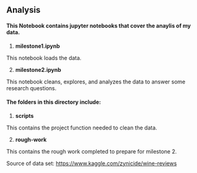 ## Analysis

#### This Notebook contains jupyter notebooks that cover the anaylis of my data.

1. **milestone1.ipynb**

This notebook loads the data.

2. **milestone2.ipynb**

This notebook cleans, explores, and analyzes the data to answer some research questions.

#### The folders in this directory include:

1. **scripts**

This contains the project function needed to clean the data.

2. **rough-work**

This contains the rough work completed to prepare for milestone 2.


Source of data set: https://www.kaggle.com/zynicide/wine-reviews